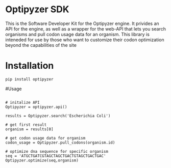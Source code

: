 # Optipyzer SDK
This is the Software Developer Kit for the Optipyzer engine. It privides an API for the engine, as well as a wrapper for the web-API that lets you search organisms and pull codon usage data for an organism. This library is inteneded for use by those who want to customize their codon optimization beyond the capabilities of the site

# Installation
```pip install optipyzer```

#Usage
```import optipyzer

# initalize API
Optipyzer = optipyzer.api()

results = Optipyzer.search('Escherichia Coli')

# get first result
organism = results[0]

# get codon usage data for organism
codon_usage = Optipyzer.pull_codons(organism.id)

# optimize dna sequence for specific organism
seq = 'ATGCTGATCGTAGCTAGCTGACTGTAGCTGACTGAC'
Optipyzer.optimize(seq,organism)
```